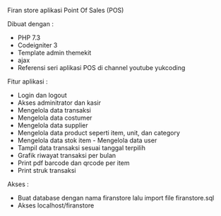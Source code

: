 Firan store aplikasi Point Of Sales (POS)

Dibuat dengan : 
- PHP 7.3 
- Codeigniter 3 
- Template admin themekit 
- ajax 
- Referensi seri aplikasi POS di channel youtube yukcoding

Fitur aplikasi : 
- Login dan logout 
- Akses adminitrator dan kasir 
- Mengelola data transaksi 
- Mengelola data costumer 
- Mengelola data supplier 
- Mengelola data product seperti item, unit, dan category 
- Mengelola data stok item - Mengelola data user 
- Tampil data transaksi sesuai tanggal terpilih 
- Grafik riwayat transaksi per bulan 
- Print pdf barcode dan qrcode per item 
- Print struk transaksi

Akses :
- Buat database dengan nama firanstore lalu import file firanstore.sql
- Akses localhost/firanstore
